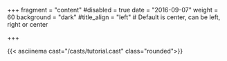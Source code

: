 +++
fragment = "content"
#disabled = true
date = "2016-09-07"
weight = 60
background = "dark"
#title_align = "left" # Default is center, can be left, right or center

+++


{{< asciinema cast="/casts/tutorial.cast" class="rounded">}}
